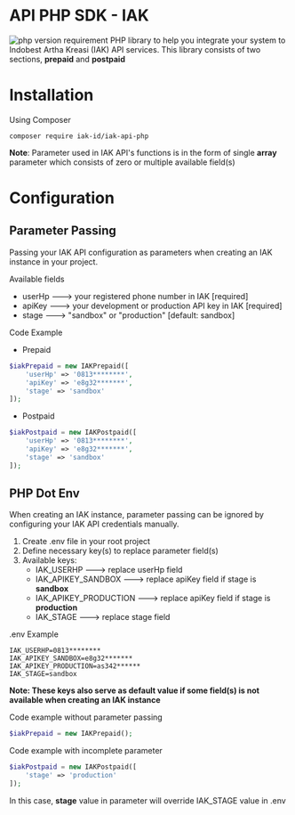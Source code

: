 # API PHP SDK - IAK
![php version requirement](https://img.shields.io/badge/php%20version-%3E=%205.6-red)
PHP library to help you integrate your system to Indobest Artha Kreasi (IAK) API services. This library consists of two sections, **prepaid** and **postpaid**

# Installation
Using Composer
```
composer require iak-id/iak-api-php
```

**Note**: Parameter used in IAK API's functions is in the form of single **array** parameter which consists of zero or multiple available field(s)

# Configuration
## Parameter Passing
Passing your IAK API configuration as parameters when creating an IAK instance in your project.

Available fields
- userHp ---> your registered phone number in IAK [required]
- apiKey ---> your development or production API key in IAK [required]
- stage ---> "sandbox" or "production" [default: sandbox]

Code Example
- Prepaid
```php
$iakPrepaid = new IAKPrepaid([
    'userHp' => '0813********',
    'apiKey' => 'e8g32*******',
    'stage' => 'sandbox'
]);
```
- Postpaid
```php
$iakPostpaid = new IAKPostpaid([
    'userHp' => '0813********',
    'apiKey' => 'e8g32*******',
    'stage' => 'sandbox'
]);
```

## PHP Dot Env
When creating an IAK instance, parameter passing can be ignored by configuring your IAK API credentials manually.
1. Create .env file in your root project
2. Define necessary key(s) to replace parameter field(s)
3. Available keys:
    - IAK_USERHP ---> replace userHp field
    - IAK_APIKEY_SANDBOX ---> replace apiKey field if stage is **sandbox**
    - IAK_APIKEY_PRODUCTION ---> replace apiKey field if stage is **production**
    - IAK_STAGE ---> replace stage field

.env Example
```
IAK_USERHP=0813********
IAK_APIKEY_SANDBOX=e8g32*******
IAK_APIKEY_PRODUCTION=as342******
IAK_STAGE=sandbox
```
**Note: These keys also serve as default value if some field(s) is not available when creating an IAK instance**

Code example without parameter passing
```php
$iakPrepaid = new IAKPrepaid();
```

Code example with incomplete parameter
```php
$iakPostpaid = new IAKPostpaid([
    'stage' => 'production'
]);
```
In this case, **stage** value in parameter will override IAK_STAGE value in .env
